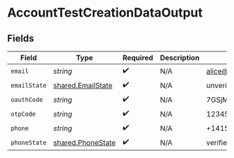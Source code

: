 # AccountTestCreationDataOutput


## Fields

| Field                                                  | Type                                                   | Required                                               | Description                                            | Example                                                |
| ------------------------------------------------------ | ------------------------------------------------------ | ------------------------------------------------------ | ------------------------------------------------------ | ------------------------------------------------------ |
| `email`                                                | *string*                                               | :heavy_check_mark:                                     | N/A                                                    | alice@example.com                                      |
| `emailState`                                           | [shared.EmailState](../../models/shared/emailstate.md) | :heavy_check_mark:                                     | N/A                                                    | unverified                                             |
| `oauthCode`                                            | *string*                                               | :heavy_check_mark:                                     | N/A                                                    | 7GSjMRSHs6Ak7C_zvVW6P2IhZOHxMK7HZKW1fMX85ms            |
| `otpCode`                                              | *string*                                               | :heavy_check_mark:                                     | N/A                                                    | 123456                                                 |
| `phone`                                                | *string*                                               | :heavy_check_mark:                                     | N/A                                                    | +14155550199                                           |
| `phoneState`                                           | [shared.PhoneState](../../models/shared/phonestate.md) | :heavy_check_mark:                                     | N/A                                                    | verified                                               |